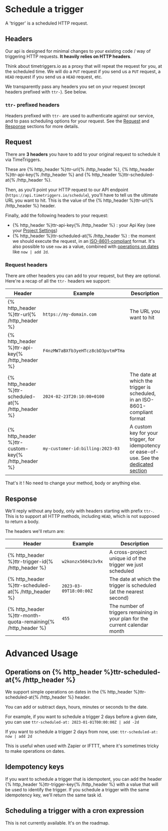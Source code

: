 # Schedule a trigger

A 'trigger' is a scheduled HTTP request.

## Headers

Our api is designed for minimal changes to your existing code / way of triggering HTTP requests. **It heavily relies on HTTP headers**.

Think about timetriggers.io as a proxy that will repeat the request for you, at the scheduled time. We will do a `PUT` request if you send us a `PUT` request, a `HEAD` request if you send us a `HEAD` request, etc.

We transparently pass any headers you set on your request (except headers prefixed with `ttr-`). See below.

### `ttr-` prefixed headers

Headers prefixed with `ttr-` are used to authenticate against our service, and to pass scheduling options for your request. See the [Request](#request) and [Response](#response) sections for more details.

## Request

There are **3 headers** you have to add to your original request to schedule it via TimeTriggers.

These are {% http_header %}ttr-url{% /http_header %}, {% http_header %}ttr-api-key{% /http_header %} and {% http_header %}ttr-scheduled-at{% /http_header %}.

Then, as you'll point your HTTP request to our API endpoint (`https://api.timetriggers.io/schedule`), you'll have to tell us the ultimate URL you want to hit. This is the value of the {% http_header %}ttr-url{% /http_header %} header.

Finally, add the following headers to your request:

- {% http_header %}ttr-api-key{% /http_header %} : your Api Key (see your [Project Settings](https://timetriggers.io/projects))
- {% http_header %}ttr-scheduled-at{% /http_header %} : the moment we should execute the request, in an [ISO-8601-compliant](https://en.wikipedia.org/wiki/ISO_8601) format.
  It's also possible to use `now` as a value, combined with [operations on dates](#operations-on-ttr-scheduled-at) like `now | add 2d`.

### Request headers

There are other headers you can add to your request, but they are optional. Here're a recap of all the `ttr-` headers we support:

| Header                                              | Example                            | Description                                                                                                     |
| --------------------------------------------------- | ---------------------------------- | --------------------------------------------------------------------------------------------------------------- |
| {% http_header %}ttr-url{% /http_header %}          | `https://my-domain.com`            | The URL you want to hit                                                                                         |
| {% http_header %}ttr-api-key{% /http_header %}      | `F4nzMW7aBXfb3yeHTcz8cbD3pvtmPTHa` |                                                                                                                 |
| {% http_header %}ttr-scheduled-at{% /http_header %} | `2024-02-23T20:10:00+0100`         | The date at which the trigger is scheduled, in an ISO-8601-compliant format                                     |
| {% http_header %}ttr-custom-key{% /http_header %}   | `my-customer-id:billing:2023-03`   | A custom key for your trigger, for idempotency or ease-of-use. See the [dedicated section](#custom-trigger-key) |

That's it ! No need to change your method, body or anything else.

## Response

We'll reply without any body, only with headers starting with prefix `ttr-`. This is to support all HTTP methods, including `HEAD`, which is not supposed to return a body.

The headers we'll return are:

| Header                                                       | Example                | Description                                                                  |
| ------------------------------------------------------------ | ---------------------- | ---------------------------------------------------------------------------- |
| {% http_header %}ttr-trigger-id{% /http_header %}            | `w2konzx5604z3v9x`     | A cross-project unique id of the trigger we just scheduled                   |
| {% http_header %}ttr-scheduled-at{% /http_header %}          | `2023-03-09T18:00:00Z` | The date at which the trigger is scheduled (at the nearest second)           |
| {% http_header %}ttr-month-quota-remaining{% /http_header %} | `455`                  | The number of triggers remaining in your plan for the current calendar month |

# Advanced Usage

## Operations on {% http_header %}ttr-scheduled-at{% /http_header %}

We support simple operations on dates in the {% http_header %}ttr-scheduled-at{% /http_header %} header.

You can add or subtract days, hours, minutes or seconds to the date.

For example, if you want to schedule a trigger 2 days before a given date, you can use
`ttr-scheduled-at: 2023-01-01T00:00:00Z | add -2d`

If you want to schedule a trigger 2 days from now, use:
`ttr-scheduled-at: now | add 2d`

This is useful when used with Zapier or IFTTT, where it's sometimes tricky to make operations on dates.

## Idempotency keys

If you want to schedule a trigger that is idempotent, you can add the header {% http_header %}ttr-trigger-key{% /http_header %} with a value that will be used to identify the trigger. If you schedule a trigger with the same idempotency key, we'll return the same task id.

## Scheduling a trigger with a cron expression

This is not currently available. It's on the roadmap.
